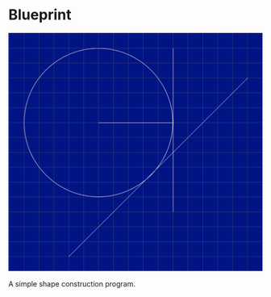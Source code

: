 # Blueprint

![example](https://github.com/SeanJxie/Blueprint/blob/main/example.png)

A simple shape construction program.
